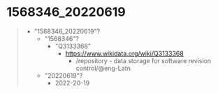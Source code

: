 # 1568346_20220619

> - "1568346_20220619"?
>   - "1568346"?
>     - "Q3133368"
>       - https://www.wikidata.org/wiki/Q3133368
>         - /repository - data storage for software revision control/@eng-Latn
>   - "20220619"?
>     - 2022-20-19

<!--
Ignore this, just for Rocha tests dealing with file permissions

cd /workspace/git/mdciii/1568346_20220619
sudo chown 1000:1603 -R officina/
sudo chmod 1775 -R officina/
sudo find officina/ -type f -exec chmod 644 -- {} +

sudo su mdciii
source ~/.profile

# Protege
#    /opt/Protege-5.5.0/run.sh

### TODOs ----------------------------------------------------------------------
# - helper with catalog-v001.xml
#   - Maybe automate for user concatenation of each project catalog-v001.xml
#     with
#     - https://manpages.ubuntu.com/manpages/jammy/man1/xmlmerge.1.html
#     - https://pypi.org/project/xmlmerge/

### Other tests ----------------------------------------------------------------

./999999999/0/999999999_54872.py --objectivum-formato=_temp_no1 /workspace/git/mdciii/1568346_20220619/officina/1603/16/24/1/1603_16_24_1.no1.tm.hxl.csv --rdf-sine-spatia-nominalibus=devnull --rdf-trivio=5001

./999999999/0/999999999_54872.py --objectivum-formato=_temp_hxl_meta_in_json /workspace/git/mdciii/1568346_20220619/officina/1603/16/24/1/1603_16_24_1.no1.tm.hxl.csv --rdf-sine-spatia-nominalibus=devnull --rdf-trivio=5001 | jq

./999999999/0/999999999_54872.py --objectivum-formato=_temp_hxl_meta_in_json --punctum-separato-de-fontem=$'\t' /workspace/git/EticaAI/lexicographi-sine-finibus/officina/999999999/1568346/data/cod-ab-example1-with-inferences.no1.hxl.tm.tsv --rdf-sine-spatia-nominalibus=devnull --rdf-trivio=5001 | jq

# The next one works; no1.hxl.tm.tsv test case on lsf is out of sync at the moment

./999999999/0/999999999_54872.py --objectivum-formato=_temp_bcp47_meta_in_json --punctum-separato-de-fontem=$'\t' /workspace/git/EticaAI/lexicographi-sine-finibus/officina/999999999/1568346/data/cod-ab-example1-with-inferences.bcp47.tsv --rdf-sine-spatia-nominalibus=devnull --rdf-trivio=5001 | jq

vartest1=$(head -n 1 /workspace/git/EticaAI/lexicographi-sine-finibus/officina/999999999/1568346/data/cod-ab-example1-with-inferences.bcp47.tsv)
./999999999/0/999999999_54872.py --objectivum-formato=_temp_header_bcp47_to_hxl "$vartest1"

## Data

### .no1.skos.ttl
./999999999/0/999999999_54872.py --objectivum-formato=_temp_no1 --punctum-separato-de-fontem=$'\t' /workspace/git/EticaAI/lexicographi-sine-finibus/officina/999999999/1568346/data/cod-ab-example1-with-inferences.no1.hxl.tm.tsv --rdf-sine-spatia-nominalibus=owl,obo,p,geo,devnull --rdf-trivio=5001

### .no1.owl.ttl
./999999999/0/999999999_54872.py --objectivum-formato=_temp_no1 --punctum-separato-de-fontem=$'\t' /workspace/git/EticaAI/lexicographi-sine-finibus/officina/999999999/1568346/data/cod-ab-example1-with-inferences.no1.hxl.tm.tsv --rdf-sine-spatia-nominalibus=skos,devnull --rdf-trivio=5001


#### Protege interface rendering -----------------------------------------------
# > pt, pt-BR, por-Latn, por-latn, eng-Latn, eng-latn, !, en
# @see https://stackoverflow.com/questions/53266385/change-order-for-rdfslabel-in-prot%c3%a9g%c3%a9/70859977#70859977


## Now using (without the "!")
# Anotation IRI
#   - > skos:prefLabel
#   - > rdfs:label
#   - > dc:identifier
# Set Language
>   - > pt, pt-BR, por-Latn, por-latn, eng-Latn, eng-latn, en

-->
